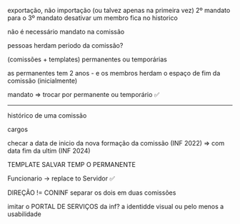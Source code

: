 exportação, não importação (ou talvez apenas na primeira vez)
2º mandato para o 3º mandato
desativar um membro fica no historico

não é necessário mandato na comissão

pessoas herdam periodo da comissão?

(comissões + templates) permanentes ou temporárias

as permanentes tem 2 anos - e os membros herdam o espaço de fim da comissão (inicialmente)

mandato => trocar por permanente ou temporário ✅

---

histórico de uma comissão

cargos

checar a data de inicio da nova formação da comissão (INF 2022) => com data fim da ultim (INF 2024)

TEMPLATE SALVAR TEMP O PERMANENTE

Funcionario -> replace to Servidor ✅

DIREÇÃO != CONINF separar os dois em duas comissões

imitar o PORTAL DE SERVIÇOS da inf? a identidde visual ou pelo menos a usabilidade

